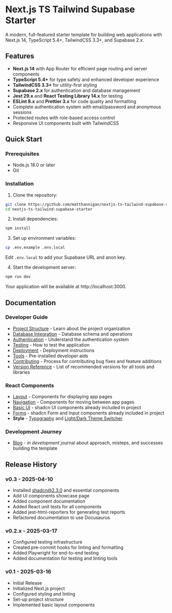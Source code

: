 # Next.js TS Tailwind Supabase Starter

A modern, full-featured starter template for building web applications with Next.js 14, TypeScript 5.4+, TailwindCSS 3.3+, and Supabase 2.x.

## Features

- **Next.js 14** with App Router for efficient page routing and server components
- **TypeScript 5.4+** for type safety and enhanced developer experience
- **TailwindCSS 3.3+** for utility-first styling
- **Supabase 2.x** for authentication and database management
- **Jest 29.x** and **React Testing Library 14.x** for testing
- **ESLint 8.x** and **Prettier 3.x** for code quality and formatting
- Complete authentication system with email/password and anonymous sessions
- Protected routes with role-based access control
- Responsive UI components built with TailwindCSS

## Quick Start

### Prerequisites

- Node.js 18.0 or later
- Git

### Installation

1. Clone the repository:

```bash
git clone https://github.com/matthannigan/nextjs-ts-tailwind-supabase-starter.git
cd nextjs-ts-tailwind-supabase-starter
```

2. Install dependencies:

```bash
npm install
```

3. Set up environment variables:

```bash
cp .env.example .env.local
```

Edit `.env.local` to add your Supabase URL and anon key.

4. Start the development server:

```bash
npm run dev
```

Your application will be available at http://localhost:3000.

## Documentation

### Developer Guide

- [Project Structure](https://matthannigan.github.io/nextjs-ts-tailwind-supabase-starter/developer-guide/structure) - Learn about the project organization
- [Database Integration](https://matthannigan.github.io/nextjs-ts-tailwind-supabase-starter/developer-guide/database-features/integration) - Database schema and operations
- [Authentication](https://matthannigan.github.io/nextjs-ts-tailwind-supabase-starter/developer-guide/database-features/authentication) - Understand the authentication system
- [Testing](https://matthannigan.github.io/nextjs-ts-tailwind-supabase-starter/developer-guide/testing) - How to test the application
- [Deployment](https://matthannigan.github.io/nextjs-ts-tailwind-supabase-starter/developer-guide/deployment) - Deployment instructions
- [Tools](https://matthannigan.github.io/nextjs-ts-tailwind-supabase-starter/developer-guide/tools/) -  Pre-installed developer aids
- [Contributing](https://matthannigan.github.io/nextjs-ts-tailwind-supabase-starter/developer-guide/contributing) - Process for contributing bug fixes and feature additions
- [Version Reference](https://matthannigan.github.io/nextjs-ts-tailwind-supabase-starter/developer-guide/version-reference) - List of recommended versions for all tools and libraries

### React Components

- [Layout](https://matthannigan.github.io/nextjs-ts-tailwind-supabase-starter/components/layout) - Components for displaying app pages
- [Navigation](https://matthannigan.github.io/nextjs-ts-tailwind-supabase-starter/components/navigation/) - Components for moving between app pages
- [Basic UI](https://matthannigan.github.io/nextjs-ts-tailwind-supabase-starter/components/ui/) - shadcn UI components already included in project
- [Forms](https://matthannigan.github.io/nextjs-ts-tailwind-supabase-starter/components/forms/) - shadcn Form and Input components already included in project 
- **Style** - [Typography](https://matthannigan.github.io/nextjs-ts-tailwind-supabase-starter/components/style/typography) and [Light/Dark Theme Switcher](https://matthannigan.github.io/nextjs-ts-tailwind-supabase-starter/components/style/theme-switch)

### Development Journey

- [Blog](https://matthannigan.github.io/nextjs-ts-tailwind-supabase-starter/blog) - *in development* journal about approach, misteps, and successes building the template

## Release History

### v0.3 - 2025-04-10
- Installed shadcn@2.3.0 and essential components
- Add UI components showcase page
- Added component documentation
- Added React unit tests for all components
- Added jest-html-reporters for generating test reports
- Refactored documentation to use Docusaurus

### v0.2.x - 2025-03-17

- Configured testing infrastructure
- Created pre-commit hooks for linting and formatting
- Added Playwright for end-to-end testing
- Added documentation for testing and linting tools

### v0.1 - 2025-03-16

- Initial Release
- Initialized Next.js project
- Configured styling and linting
- Set-up project structure
- Implemented basic layout components

